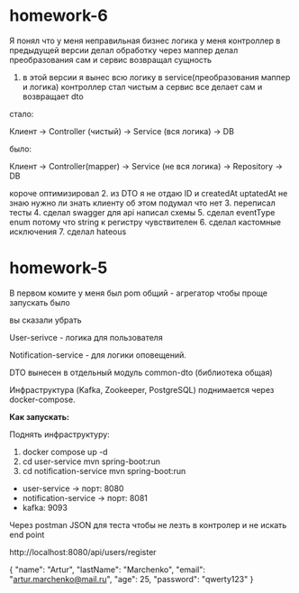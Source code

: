 # homework-6
Я понял что у меня неправильная бизнес логика у меня контроллер в предыдущей
версии делал обработку через маппер делал преобразования сам
и сервис возвращал сущность

1. в этой версии я вынес всю логику в service(преобразования маппер и логика)
контроллер стал чистым а сервис все делает сам и возвращает dto

стало:

Клиент → Controller (чистый) → Service (вся логика) → DB

было:

Клиент → Controller(mapper) → Service (не вся логика) → Repository → DB

короче оптимизировал
2. из DTO я не отдаю ID и createdAt uptatedAt не знаю нужно ли знать
клиенту об этом подумал что нет
3. переписал тесты
4. сделал swagger для api написал схемы
5. сделал eventType enum потому что string к регистру чувствителен
6. сделал кастомные исключения 
7. сделал hateous


# homework-5
В первом комите у меня был pom общий - агрегатор чтобы проще запускать было


вы сказали убрать


User-serivce - логика для пользователя

Notification-service - для логики оповещений.

DTO вынесен в отдельный модуль common-dto (библиотека общая)

Инфраструктура (Kafka, Zookeeper, PostgreSQL) поднимается через docker-compose.

**Как запускать:**

Поднять инфраструктуру:
1. docker compose up -d
2. cd user-service
   mvn spring-boot:run
3. cd notification-service
   mvn spring-boot:run


- user-service → порт: 8080
- notification-service → порт: 8081
- kafka: 9093

Через postman
JSON для теста чтобы не лезть в контролер и не искать end point


http://localhost:8080/api/users/register

{
"name": "Artur",
"lastName": "Marchenko",
"email": "artur.marchenko@mail.ru",
"age": 25,
"password": "qwerty123"
}

